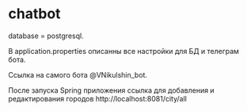 # chatbot
database = postgresql.

В application.properties описанны все настройки для БД и телеграм бота.

Ссылка на самого бота @VNikulshin_bot.

После запуска Spring приложения ссылка для добавления и редактирования городов http://localhost:8081/city/all
